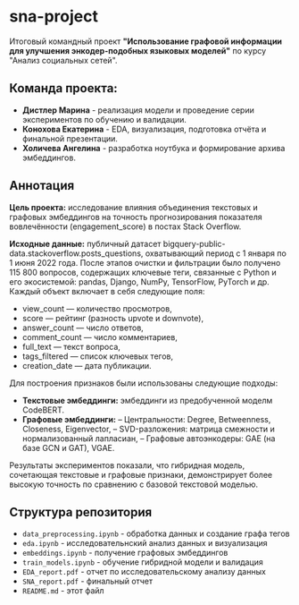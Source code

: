 # sna-project
Итоговый командный проект **"Использование графовой информации для улучшения энкодер-подобных языковых моделей"** по курсу "Анализ социальных сетей".

## Команда проекта:
- **Дистлер Марина** - реализация модели и проведение серии экспериментов по обучению и валидации.
- **Конохова Екатерина** - EDA, визуализация, подготовка отчёта и финальной презентации.
- **Холичева Ангелина** - разработка ноутбука и формирование архива эмбеддингов.

## Аннотация
**Цель проекта:** исследование влияния объединения текстовых и графовых эмбеддингов на точность прогнозирования показателя вовлечённости (engagement_score) в постах Stack Overflow.

**Исходные данные:** публичный датасет bigquery-public-data.stackoverflow.posts_questions, охватывающий период с 1 января по 1 июня 2022 года. После этапов очистки и фильтрации было получено 115 800 вопросов, содержащих ключевые теги, связанные с Python и его экосистемой: pandas, Django, NumPy, TensorFlow, PyTorch и др. Каждый объект включает в себя следующие поля:
* view_count — количество просмотров,
* score — рейтинг (разность upvote и downvote),
* answer_count — число ответов,
* comment_count — число комментариев,
* full_text — текст вопроса,
* tags_filtered — список ключевых тегов,
* creation_date — дата публикации.

Для построения признаков были использованы следующие подходы:
* **Текстовые эмбеддинги:** эмбеддинги из предобученной моделм CodeBERT.
* **Графовые эмбеддинги:**
  – Центральности: Degree, Betweenness, Closeness, Eigenvector,
  – SVD-разложения: матрица смежности и нормализованный лапласиан,
  – Графовые автоэнкодеры: GAE (на базе GCN и GAT), VGAE.

Результаты экспериментов показали, что гибридная модель, сочетающая текстовые и графовые признаки, демонстрирует более высокую точность по сравнению с базовой текстовой моделью.

## Структура репозитория
- `data_preprocessing.ipynb` - обработка данных и создание графа тегов
- `eda.ipynb` - исследовательнский анализ данных и визуализация
- `embeddings.ipynb` - получение графовых эмбеддингов
- `train_models.ipynb` - обучение гибридной модели и валидация
- `EDA_report.pdf` - отчет по исследовательскому анализу данных
- `SNA_report.pdf` - финальный отчет
- `README.md` - этот файл
